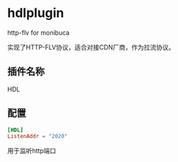 # hdlplugin
http-flv for monibuca

实现了HTTP-FLV协议，适合对接CDN厂商，作为拉流协议。

## 插件名称

HDL

## 配置
```toml
[HDL]
ListenAddr = "2020"
```

用于监听http端口
